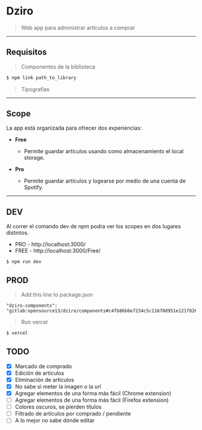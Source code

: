# Dziro
> Web app para administrar artículos a comprar


---
## Requisitos

> Componentes de la biblioteca

```bash
$ npm link path_to_library 
```

> Tipografías

---
## Scope

La app está organizada para ofrecer dos experiencias:

- **Free** 
  -  Permite guardar artículos usando como almacenamiento el local storage.

- **Pro**
   - Permite guardar artículos y logearse por medio de una  cuenta de Spotify.

---


## DEV
Al correr el comando dev de npm podra ver los scopes en dos lugares distintos.
- PRO - http://localhost:3000/
- FREE - http://localhost:3000/Free/


```
$ npm run dev
```
## PROD

> Add this line to package.json
```
"dziro-components": "gitlab:opensource13/dziro/components#c4fb86b6e7234c5c11670d951e121f826ca9c734",
```

> Run vercel
```bash
$ vercel
```

## TODO


- [X] Marcado de comprado
- [X] Edición de artículos
- [X] Eliminación de artículos
- [X] No sabe si meter la imagen o la url
- [X] Agregar elementos de una forma más fácil (Chrome extension)
- [ ] Agregar elementos de una forma más fácil (Firefox extension)
- [ ] Colores oscuros, se pierden títulos
- [ ] Filtrado de artículos por comprado / pendiente
- [ ] A lo mejor no sabe dónde editar

